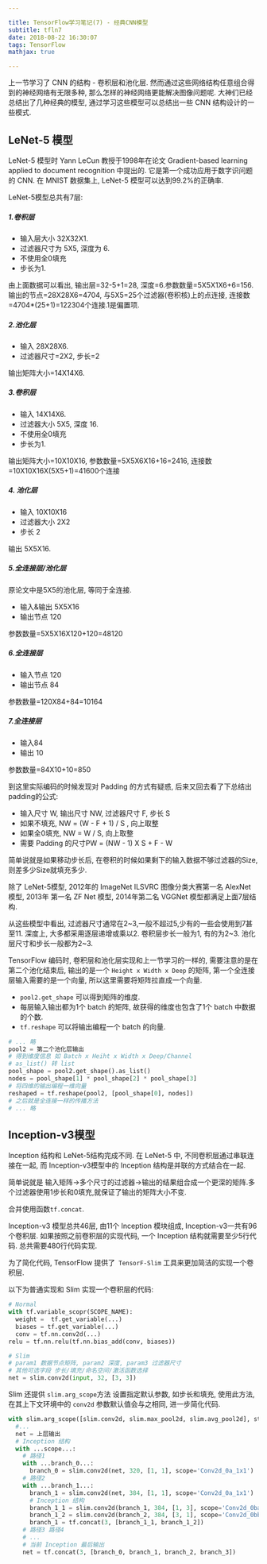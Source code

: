 ```yaml
---

title: TensorFlow学习笔记(7) - 经典CNN模型
subtitle: tfln7
date: 2018-08-22 16:30:07
tags: TensorFlow
mathjax: true

---
```


<!--# TensorFlow学习笔记(7) - 经典CNN模型-->

上一节学习了 CNN 的结构 - 卷积层和池化层. 然而通过这些网络结构任意组合得到的神经网络有无限多种, 那么怎样的神经网络更能解决图像问题呢. 大神们已经总结出了几种经典的模型, 通过学习这些模型可以总结出一些 CNN 结构设计的一些模式.

## LeNet-5 模型

LeNet-5 模型时 Yann LeCun 教授于1998年在论文 Gradient-based learning applied to document recognition 中提出的. 它是第一个成功应用于数字识问题的 CNN. 在 MNIST 数据集上, LeNet-5 模型可以达到99.2%的正确率.

LeNet-5模型总共有7层:

##### 1.卷积层

* 输入层大小 32X32X1.
* 过滤器尺寸为 5X5, 深度为 6.
* 不使用全0填充
* 步长为1.

由上面数据可以看出, 输出层=32-5+1=28, 深度=6.参数数量=5X5X1X6+6=156.
输出的节点=28X28X6=4704, 与5X5=25个过滤器(卷积核)上的点连接, 连接数=4704*(25+1)=122304个连接.1是偏置项.

##### 2.池化层

* 输入 28X28X6.
* 过滤器尺寸=2X2, 步长=2

输出矩阵大小=14X14X6.

##### 3.卷积层

* 输入 14X14X6.
* 过滤器大小 5X5, 深度 16.
* 不使用全0填充
* 步长为1.

输出矩阵大小=10X10X16, 参数数量=5X5X6X16+16=2416, 连接数=10X10X16X(5X5+1)=41600个连接

##### 4. 池化层

* 输入 10X10X16
* 过滤器大小 2X2
* 步长 2

输出 5X5X16.

##### 5.全连接层/池化层

原论文中是5X5的池化层, 等同于全连接.

* 输入&输出 5X5X16
* 输出节点 120

参数数量=5X5X16X120+120=48120

##### 6.全连接层

* 输入节点 120
* 输出节点 84

参数数量=120X84+84=10164

##### 7.全连接层

* 输入84
* 输出 10

参数数量=84X10+10=850

到这里实际编码的时候发现对 Padding 的方式有疑惑, 后来又回去看了下总结出padding的公式:

* 输入尺寸 W, 输出尺寸 NW, 过滤器尺寸 F, 步长 S
* 如果不填充, NW = (W - F + 1) / S , 向上取整
* 如果全0填充, NW = W / S, 向上取整
* 需要 Padding 的尺寸PW = (NW - 1) X S + F - W

简单说就是如果移动步长后, 在卷积的时候如果剩下的输入数据不够过滤器的Size, 则差多少Size就填充多少.

除了 LeNet-5模型, 2012年的 ImageNet ILSVRC 图像分类大赛第一名 AlexNet 模型, 2013年 第一名 ZF Net 模型, 2014年第二名 VGGNet 模型都满足上面7层结构.

从这些模型中看出, 过滤器尺寸通常在2~3,一般不超过5,少有的一些会使用到7甚至11.
深度上, 大多都采用逐层递增或乘以2.
卷积层步长一般为1, 有的为2~3.
池化层尺寸和步长一般都为2~3.

TensorFlow 编码时, 卷积层和池化层实现和上一节学习的一样的, 需要注意的是在第二个池化结束后, 输出的是一个 `Height x Width x Deep` 的矩阵, 第一个全连接层输入需要的是一个向量, 所以这里需要将矩阵拉直成一个向量.

* `pool2.get_shape` 可以得到矩阵的维度.
* 每层输入输出都为1个 batch 的矩阵, 故获得的维度也包含了1个 batch 中数据的个数.
* `tf.reshape` 可以将输出编程一个 batch 的向量.

```python
# ... 略
pool2 = 第二个池化层输出
# 得到维度信息 如 Batch x Heiht x Width x Deep/Channel
# as_list() 转 list
pool_shape = pool2.get_shape().as_list()
nodes = pool_shape[1] * pool_shape[2] * pool_shape[3]
# 将四维的输出编程一维向量
reshaped = tf.reshape(pool2, [pool_shape[0], nodes])
# 之后就是全连接一样的传播方法
# ... 略
```

## Inception-v3模型

Inception 结构和 LeNet-5结构完成不同.
在 LeNet-5 中, 不同卷积层通过串联连接在一起, 而 Inception-v3模型中的 Inception 结构是并联的方式结合在一起.

简单说就是 输入矩阵->多个尺寸的过滤器->输出的结果组合成一个更深的矩阵.多个过滤器使用1步长和0填充,就保证了输出的矩阵大小不变.

合并使用函数`tf.concat`.

Inception-v3 模型总共46层, 由11个 Inception 模块组成, Inception-v3一共有96个卷积层. 如果按照之前卷积层的实现代码, 一个 Inception 结构就需要至少5行代码. 总共需要480行代码实现.

为了简化代码, TensorFlow 提供了` TensorF-Slim` 工具来更加简洁的实现一个卷积层.

以下为普通实现和 Slim 实现一个卷积层的代码:

```python
# Normal
with tf.variable_scopr(SCOPE_NAME):
  weight =  tf.get_variable(...)
  biases = tf.get_variable(...)
  conv = tf.nn.conv2d(...)
relu = tf.nn.relu(tf.nn.bias_add(conv, biases))

# Slim
# param1 数据节点矩阵, param2 深度, param3 过滤器尺寸
# 其他可选字段 步长/填充/命名空间/激活函数选择
net = slim.conv2d(input, 32, [3, 3])
```

Slim 还提供 `slim.arg_scope`方法 设置指定默认参数, 如步长和填充, 使用此方法, 在其上下文环境中的 `conv2d` 参数默认值会与之相同, 进一步简化代码.

```python
with slim.arg_scope([slim.conv2d, slim.max_pool2d, slim.avg_pool2d], stride=1, padding='SAME'):
  #...
  net = 上层输出
  # Inception 结构
  with ...scope...:
    # 路径1
    with ...branch_0...:
      branch_0 = slim.conv2d(net, 320, [1, 1], scope='Conv2d_0a_1x1')
    # 路径2
    with ...branch_1...:
      branch_1 = slim.conv2d(net, 384, [1, 1], scope='Conv2d_0a_1x1')
      # Inception 结构
      branch_1_1 = slim.conv2d(branch_1, 384, [1, 3], scope='Conv2d_0ba_1x3')
      branch_1_2 = slim.conv2d(branch_2, 384, [3, 1], scope='Conv2d_0bb_3x1')
      branch_1 = tf.concat(3, [branch_1_1, branch_1_2])
    # 路径3 路径4
    # ...
    # 当前 Inception 最后输出
    net = tf.concat(3, [branch_0, branch_1, branch_2, branch_3])
```





